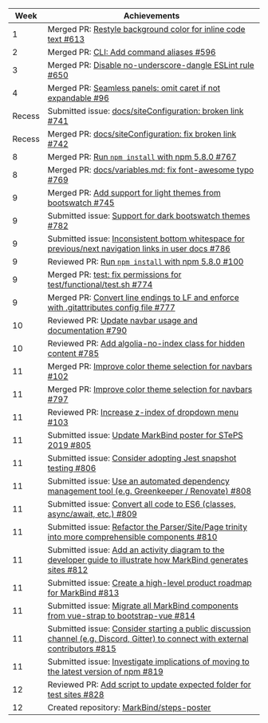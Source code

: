 Week | Achievements
---- | ------------
1 | Merged PR: [Restyle background color for inline code text #613](https://github.com/MarkBind/markbind/pull/613)
2 | Merged PR: [CLI: Add command aliases #596](https://github.com/MarkBind/markbind/pull/596)
3 | Merged PR: [Disable no-underscore-dangle ESLint rule #650](https://github.com/MarkBind/markbind/pull/650)
4 | Merged PR: [Seamless panels: omit caret if not expandable #96](https://github.com/MarkBind/vue-strap/pull/96)
Recess | Submitted issue: [docs/siteConfiguration: broken link #741](https://github.com/MarkBind/markbind/issues/741)
Recess | Merged PR: [docs/siteConfiguration: fix broken link #742](https://github.com/MarkBind/markbind/pull/742)
8 | Merged PR: [Run `npm install` with npm 5.8.0 #767](https://github.com/MarkBind/markbind/pull/767)
8 | Merged PR: [docs/variables.md: fix font-awesome typo #769](https://github.com/MarkBind/markbind/pull/769)
9 | Merged PR: [Add support for light themes from bootswatch #745](https://github.com/MarkBind/markbind/pull/745)
9 | Submitted issue: [Support for dark bootswatch themes #782](https://github.com/MarkBind/markbind/issues/782)
9 | Submitted issue: [Inconsistent bottom whitespace for previous/next navigation links in user docs #786](https://github.com/MarkBind/markbind/issues/786)
9 | Reviewed PR: [Run `npm install` with npm 5.8.0 #100](https://github.com/MarkBind/vue-strap/pull/100)
9 | Merged PR: [test: fix permissions for test/functional/test.sh #774](https://github.com/MarkBind/markbind/pull/774)
9 | Merged PR: [Convert line endings to LF and enforce with .gitattributes config file #777](https://github.com/MarkBind/markbind/pull/777)
10 | Reviewed PR: [Update navbar usage and documentation #790](https://github.com/MarkBind/markbind/pull/790)
10 | Reviewed PR: [Add algolia-no-index class for hidden content #785](https://github.com/MarkBind/markbind/pull/785)
11 | Merged PR: [Improve color theme selection for navbars #102](https://github.com/MarkBind/vue-strap/pull/102)
11 | Merged PR: [Improve color theme selection for navbars #797](https://github.com/MarkBind/markbind/pull/797)
11 | Reviewed PR: [Increase z-index of dropdown menu #103](https://github.com/MarkBind/vue-strap/pull/103)
11 | Submitted issue: [Update MarkBind poster for STePS 2019 #805](https://github.com/MarkBind/markbind/issues/805)
11 | Submitted issue: [Consider adopting Jest snapshot testing #806](https://github.com/MarkBind/markbind/issues/806)
11 | Submitted issue: [Use an automated dependency management tool (e.g. Greenkeeper / Renovate) #808](https://github.com/MarkBind/markbind/issues/808)
11 | Submitted issue: [Convert all code to ES6 (classes, async/await, etc.) #809](https://github.com/MarkBind/markbind/issues/809)
11 | Submitted issue: [Refactor the Parser/Site/Page trinity into more comprehensible components #810](https://github.com/MarkBind/markbind/issues/810)
11 | Submitted issue: [Add an activity diagram to the developer guide to illustrate how MarkBind generates sites #812](https://github.com/MarkBind/markbind/issues/812)
11 | Submitted issue: [Create a high-level product roadmap for MarkBind #813](https://github.com/MarkBind/markbind/issues/813)
11 | Submitted issue: [Migrate all MarkBind components from vue-strap to bootstrap-vue #814](https://github.com/MarkBind/markbind/issues/814)
11 | Submitted issue: [Consider starting a public discussion channel (e.g. Discord, Gitter) to connect with external contributors #815](https://github.com/MarkBind/markbind/issues/815)
11 | Submitted issue: [Investigate implications of moving to the latest version of npm #819](https://github.com/MarkBind/markbind/issues/819)
12 | Reviewed PR: [Add script to update expected folder for test sites #828](https://github.com/MarkBind/markbind/pull/828)
12 | Created repository: [MarkBind/steps-poster](https://github.com/MarkBind/steps-poster)
